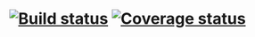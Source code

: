 # [![Build status][travis-image]][travis-url] [![Coverage status][coveralls-image]][coveralls-url]


[travis-image]: https://travis-ci.org/ranisalt/enigma.svg?branch=master
[travis-url]: https://travis-ci.org/ranisalt/enigma
[coveralls-image]: https://coveralls.io/repos/ranisalt/enigma/badge.svg?branch=master
[coveralls-url]: https://coveralls.io/r/ranisalt/enigma